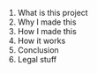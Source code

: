 1. What is this project
2. Why I made this
3. How I made this
4. How it works
5. Conclusion
6. Legal stuff

